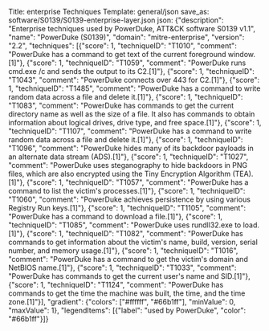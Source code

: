 Title: enterprise Techniques
Template: general/json
save_as: software/S0139/S0139-enterprise-layer.json
json: {"description": "Enterprise techniques used by PowerDuke, ATT&CK software S0139 v1.1", "name": "PowerDuke (S0139)", "domain": "mitre-enterprise", "version": "2.2", "techniques": [{"score": 1, "techniqueID": "T1010", "comment": "PowerDuke has a command to get text of the current foreground window.[1]"}, {"score": 1, "techniqueID": "T1059", "comment": "PowerDuke runs cmd.exe /c and sends the output to its C2.[1]"}, {"score": 1, "techniqueID": "T1043", "comment": "PowerDuke connects over 443 for C2.[1]"}, {"score": 1, "techniqueID": "T1485", "comment": "PowerDuke has a command to write random data across a file and delete it.[1]"}, {"score": 1, "techniqueID": "T1083", "comment": "PowerDuke has commands to get the current directory name as well as the size of a file. It also has commands to obtain information about logical drives, drive type, and free space.[1]"}, {"score": 1, "techniqueID": "T1107", "comment": "PowerDuke has a command to write random data across a file and delete it.[1]"}, {"score": 1, "techniqueID": "T1096", "comment": "PowerDuke hides many of its backdoor payloads in an alternate data stream (ADS).[1]"}, {"score": 1, "techniqueID": "T1027", "comment": "PowerDuke uses steganography to hide backdoors in PNG files, which are also encrypted using the Tiny Encryption Algorithm (TEA).[1]"}, {"score": 1, "techniqueID": "T1057", "comment": "PowerDuke has a command to list the victim's processes.[1]"}, {"score": 1, "techniqueID": "T1060", "comment": "PowerDuke achieves persistence by using various Registry Run keys.[1]"}, {"score": 1, "techniqueID": "T1105", "comment": "PowerDuke has a command to download a file.[1]"}, {"score": 1, "techniqueID": "T1085", "comment": "PowerDuke uses rundll32.exe to load.[1]"}, {"score": 1, "techniqueID": "T1082", "comment": "PowerDuke has commands to get information about the victim's name, build, version, serial number, and memory usage.[1]"}, {"score": 1, "techniqueID": "T1016", "comment": "PowerDuke has a command to get the victim's domain and NetBIOS name.[1]"}, {"score": 1, "techniqueID": "T1033", "comment": "PowerDuke has commands to get the current user's name and SID.[1]"}, {"score": 1, "techniqueID": "T1124", "comment": "PowerDuke has commands to get the time the machine was built, the time, and the time zone.[1]"}], "gradient": {"colors": ["#ffffff", "#66b1ff"], "minValue": 0, "maxValue": 1}, "legendItems": [{"label": "used by PowerDuke", "color": "#66b1ff"}]}